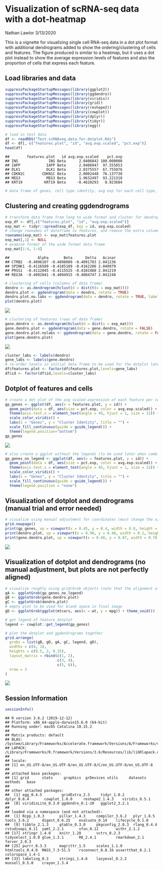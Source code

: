 Visualization of scRNA-seq data with a dot-heatmap
================
Nathan Lawlor
3/13/2020

This is a vignette for visualizing single cell RNA-seq data in a dot plot format with additional dendrograms added to show the ordering/clustering of cells and features. The figure produced is similar to a heatmap, but it uses a dot plot instead to show the average expression levels of features and also the proportion of cells that express each feature.

Load libraries and data
-----------------------

``` r
suppressPackageStartupMessages(library(ggplot2))
suppressPackageStartupMessages(library(ggdendro))
suppressPackageStartupMessages(library(viridis))
suppressPackageStartupMessages(library(grid))
suppressPackageStartupMessages(library(reshape2))
suppressPackageStartupMessages(library(cowplot))
suppressPackageStartupMessages(library(dplyr))
suppressPackageStartupMessages(library(tidyr))
suppressPackageStartupMessages(library(egg))

# load in test data
df <- readRDS("Test.scRNAseq.data.for.dotplot.Rds")
df <- df[, c("features.plot", "id", "avg.exp.scaled", "pct.exp")]
head(df)
```

    ##        features.plot   id avg.exp.scaled    pct.exp
    ## INS              INS Beta      2.0406842 100.000000
    ## IAPP            IAPP Beta      2.0406947  97.555853
    ## DLK1            DLK1 Beta      2.0375557  67.755076
    ## CDKN1C        CDKN1C Beta      2.0002448  76.137738
    ## MEG3            MEG3 Beta      1.9632497  93.221310
    ## KRT19          KRT19 Beta     -0.4620293   8.923684

``` r
# data frame of genes, cell type identity, avg exp for each cell type, and % of cells expressing the gene
```

Clustering and creating ggdendrograms
-------------------------------------

``` r
# transform data frame from long to wide format and cluster for dendrograms
exp_df <- df[,c("features.plot", "id", "avg.exp.scaled")]
exp_mat <- tidyr::spread(exp_df, key = id, avg.exp.scaled)
# change rownames of dataframe to features, and remove the extra column
rownames(exp_mat) <- exp_mat$features.plot
exp_mat[,1] <- NULL
# examine format of the wide format data frame
exp_mat[1:4, 1:4]
```

    ##             Alpha       Beta      Delta   Acinar
    ## CTRB2  -0.4096107 -0.4098080 -0.4091783 2.041236
    ## SPINK1 -0.4116589 -0.4185189 -0.4162206 2.040979
    ## PRSS1  -0.4112045 -0.4115525 -0.4102488 2.041219
    ## REG3A  -0.4092041 -0.4094915 -0.4084747 2.041240

``` r
# clustering of cells (columns of data frame)
dendro <- as.dendrogram(hclust(d = dist(t(x = exp_mat))))
dendro.plot <- ggdendrogram(data = dendro, rotate = TRUE)
dendro.plot.no.labs <- ggdendrogram(data = dendro, rotate = TRUE, labels = F)
plot(dendro.plot)
```

![](Dot.heatmap_files/figure-markdown_github/dendrograms-1.png)

``` r
# clustering of features (rows of data frame)
gene.dendro <- as.dendrogram(hclust(d = dist(x = exp_mat)))
gene.dendro.plot <- ggdendrogram(data = gene.dendro, rotate = FALSE)
gene.dendro.plot.nolabs <- ggdendrogram(data = gene.dendro, rotate = FALSE, labels = F)
plot(gene.dendro.plot)
```

![](Dot.heatmap_files/figure-markdown_github/dendrograms-2.png)

``` r
cluster_labs <- labels(dendro)
gene_labs <- labels(gene.dendro)
# re-order levels in initial data frame to be used for the dotplot later on
df$features.plot <- factor(df$features.plot,levels=gene_labs)
df$id <- factor(df$id,levels=cluster_labs)
```

Dotplot of features and cells
-----------------------------

``` r
# create a dot plot of the avg scaled expression of each feature per cell type; size of dots reflect % of feature detection in a cell
gp_genes <- ggplot(df, aes(x = features.plot, y = id)) + 
  geom_point(data = df, aes(size = pct.exp, color = avg.exp.scaled)) +
  theme(axis.text.x = element_text(angle = 45, hjust = 1, size = 12)) + 
  scale_color_viridis() +
  labs(x = "Genes", y = "Cluster Identity", title = "") + 
  scale_fill_continuous(guide = guide_legend()) +
  theme(legend.position="bottom")
gp_genes
```

![](Dot.heatmap_files/figure-markdown_github/dotplot-1.png)

``` r
# also create a ggplot without the legends (to be used later when combining the dendrograms and dotplot images together)
gp_genes_no_legend <- ggplot(df, aes(x = features.plot, y = id)) + 
  geom_point(data = df, aes(size = pct.exp, color = avg.exp.scaled)) +
  theme(axis.text.x = element_text(angle = 45, hjust = 1, size = 12)) + 
  scale_color_viridis() +
  labs(x = "Genes", y = "Cluster Identity", title = "") + 
  scale_fill_continuous(guide = guide_legend()) +
  theme(legend.position = "none")
```

Visualization of dotplot and dendrograms (manual trial and error needed)
------------------------------------------------------------------------

``` r
# visualize using manual adjustment for coordinates (must change the x/y, width/height parameters in the viewport argument)
grid.newpage()
print(gp_genes, vp = viewport(x = 0.45, y = 0.4, width = 0.8, height = 0.75))
print(dendro.plot, vp = viewport(x = 0.90, y = 0.46, width = 0.1, height = 0.52))
print(gene.dendro.plot, vp = viewport(x = 0.48, y = 0.87, width = 0.78, height = 0.25))
```

![](Dot.heatmap_files/figure-markdown_github/dotplot_manual-1.png)

Visualization of dotplot and dendrograms (no manual adjustment, but plots are not perfectly aligned)
----------------------------------------------------------------------------------------------------

``` r
# visualize roughly using grid/Grob objects (note that the alignment of plots won't be perfect)
gA <- ggplotGrob(gp_genes_no_legend)
gB <- ggplotGrob(gene.dendro.plot)
gC <- ggplotGrob(dendro.plot)
# empty plot to be used for blank space in final image
gD <- ggplotGrob(ggplot(mtcars, aes(x = wt, y = mpg)) + theme_void())

# get legend of feature dotplot
legend <- cowplot::get_legend(gp_genes)

# plot the dotplot and ggdendrograms together 
grid.arrange(
  grobs = list(gB, gD, gA, gC, legend, gD),
  widths = c(4, 1),
  heights = c(0.5, 2, 0.25),
  layout_matrix = rbind(c(1, 2),
                        c(3, 4),
                        c(5, 6)),
  nrow = 3
)
```

![](Dot.heatmap_files/figure-markdown_github/dotplot_auto-1.png)

Session Information
-------------------

``` r
sessionInfo()
```

    ## R version 3.6.2 (2019-12-12)
    ## Platform: x86_64-apple-darwin15.6.0 (64-bit)
    ## Running under: macOS Catalina 10.15.2
    ## 
    ## Matrix products: default
    ## BLAS:   /System/Library/Frameworks/Accelerate.framework/Versions/A/Frameworks/vecLib.framework/Versions/A/libBLAS.dylib
    ## LAPACK: /Library/Frameworks/R.framework/Versions/3.6/Resources/lib/libRlapack.dylib
    ## 
    ## locale:
    ## [1] en_US.UTF-8/en_US.UTF-8/en_US.UTF-8/C/en_US.UTF-8/en_US.UTF-8
    ## 
    ## attached base packages:
    ## [1] grid      stats     graphics  grDevices utils     datasets  methods   base     
    ## 
    ## other attached packages:
    ##  [1] egg_0.4.5         gridExtra_2.3     tidyr_1.0.2       dplyr_0.8.4       cowplot_1.0.0     reshape2_1.4.3    viridis_0.5.1    
    ##  [8] viridisLite_0.3.0 ggdendro_0.1-20   ggplot2_3.2.1    
    ## 
    ## loaded via a namespace (and not attached):
    ##  [1] Rcpp_1.0.3       pillar_1.4.3     compiler_3.6.2   plyr_1.8.5       tools_3.6.2      digest_0.6.25    evaluate_0.14    lifecycle_0.1.0 
    ##  [9] tibble_2.1.3     gtable_0.3.0     pkgconfig_2.0.3  rlang_0.4.4      rstudioapi_0.11  yaml_2.2.1       xfun_0.12        withr_2.1.2     
    ## [17] stringr_1.4.0    knitr_1.28       vctrs_0.2.3      tidyselect_1.0.0 glue_1.3.1       R6_2.4.1         rmarkdown_2.1    farver_2.0.3    
    ## [25] purrr_0.3.3      magrittr_1.5     scales_1.1.0     htmltools_0.4.0  MASS_7.3-51.5    rsconnect_0.8.16 assertthat_0.2.1 colorspace_1.4-1
    ## [33] labeling_0.3     stringi_1.4.6    lazyeval_0.2.2   munsell_0.5.0    crayon_1.3.4
